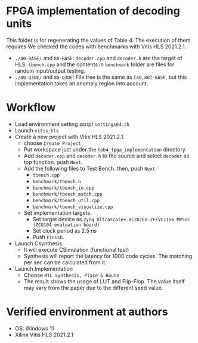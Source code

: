 # FPGA implementation of decoding units

This folder is for regenerating the values of Table 4.
The execution of them requires We checked the codes with benchmarks with Vitis HLS 2021.2.1.

- `./40-BASE/` and `80-BASE`: `decoder.cpp` and `decoder.h` are the target of HLS. `tbench.cpp` and the contents in `benchmark` folder are files for random input/output testing.
- `./40-Q3DE/` and `80-Q3DE`: File tree is the same as `[40,80]-BASE`, but this implementation takes an anomaly region into account.

# Workflow
- Load environment setting script `settings64.sh`
- Launch `vitis_hls`
- Create a new project with Vitis HLS 2021.2.1.
  - choose `Create Project`
  - Put workspace just under the `tab4_fpga_implementation` directory.
  - Add `decoder.cpp` and `decoder.h` to the source and select `decoder` as top function. push `Next`.
  - Add the following files to Test Bench. then, push `Next`.
    - `tbench.cpp`
    - `benchmark/tbench.h`
    - `benchmark/tbench_io.cpp`
    - `benchmark/tbench_match.cpp`
    - `benchmark/tbench_util.cpp`
    - `benchmark/tbench_visualize.cpp`
  - Set implementation targets.
    - Set target device as `Zynq Ultrascale+ XCZU7EV-2FFVC1156 MPSoC (ZCU104 evaluation board)`
    - Set clock period as 2.5 ns
    - Push `Finish`.
- Launch Csynthesis
  - It will execute CSimulation (functional test)
  - Synthesis will report the latency for 1000 code cycles. The matching per sec can be calculated from it.
- Launch Implementation
    - Choose `RTL Synthesis, Place & Route`
    - The result shows the usage of LUT and Flip-Flop. The value itself may vary from the paper due to the different seed value.

# Verified environment at authors

- OS: Windows 11
- Xilinx Vitis HLS 2021.2.1
